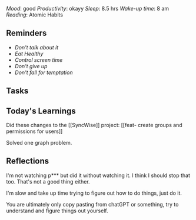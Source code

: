 *Mood*: good 
*Productivity*: okayy
*Sleep*: 8.5 hrs
*Wake-up time*: 8 am
*Reading*: Atomic Habits

## Reminders
- *Don't talk about it*
- *Eat Healthy*
- *Control screen time*
- *Don't give up*
- *Don't fall for temptation*

## Tasks 

## Today's Learnings 
Did these changes to the [[SyncWise]] project: [[feat- create groups and permissions for users]]

Solved one graph problem. 

## Reflections
I'm not watching p*** but did it without watching it. I think I should stop that too. That's not a good thing either. 

I'm slow and take up time trying to figure out how to do things, just do it. 

You are ultimately only copy pasting from chatGPT or something, try to understand and figure things out yourself. 